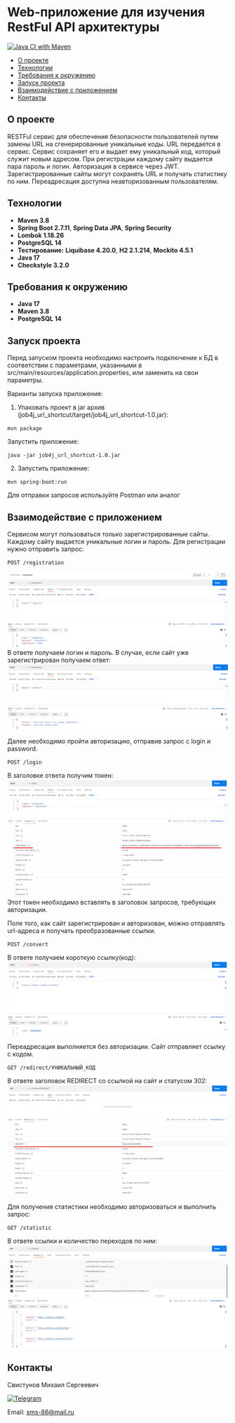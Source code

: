 # Web-приложение для изучения RestFul API архитектуры

[![Java CI with Maven](https://github.com/svoh86/job4j_url_shortcut/actions/workflows/maven.yml/badge.svg)](https://github.com/svoh86/job4j_url_shortcut/actions/workflows/maven.yml)

+ [О проекте](#О-проекте)
+ [Технологии](#Технологии)
+ [Требования к окружению](#Требования-к-окружению)
+ [Запуск проекта](#Запуск-проекта)
+ [Взаимодействие с приложением](#Взаимодействие-с-приложением)
+ [Контакты](#Контакты)

## О проекте

RESTFul сервис для обеспечения безопасности пользователей путем замены URL на сгенерированные уникальные коды.
URL передается в сервис. Сервис сохраняет его и выдает ему уникальный код, который служит новым адресом.
При регистрации каждому сайту выдается пара пароль и логин.
Авторизация в сервисе через JWT.
Зарегистрированные сайты могут сохранять URL и получать статистику по ним.
Переадресация доступна неавторизованным пользователям.

## Технологии

+ **Maven 3.8**
+ **Spring Boot 2.7.11**, **Spring Data JPA**, **Spring Security**
+ **Lombok 1.18.26** 
+ **PostgreSQL 14**
+ **Тестирование:** **Liquibase 4.20.0**, **H2 2.1.214**, **Mockito 4.5.1**
+ **Java 17**
+ **Checkstyle 3.2.0**

## Требования к окружению
+ **Java 17**
+ **Maven 3.8**
+ **PostgreSQL 14**

## Запуск проекта
Перед запуском проекта необходимо настроить подключение к БД в соответствии с параметрами,
указанными в src/main/resources/application.properties, или заменить на свои параметры.

Варианты запуска приложения:
1. Упаковать проект в jar архив (job4j_url_shortcut/target/job4j_url_shortcut-1.0.jar):
``` 
mvn package
``` 
Запустить приложение:
```
java -jar job4j_url_shortcut-1.0.jar 
```
2. Запустить приложение:
```
mvn spring-boot:run
```
Для отправки запросов используйте Postman или аналог

## Взаимодействие с приложением
Сервисом могут пользоваться только зарегистрированные сайты. Каждому сайту выдается уникальные логин и пароль.
Для регистрации нужно отправить запрос:
```
POST /registration
```
![alt text](https://github.com/svoh86/job4j_url_shortcut/blob/master/img/registration.png)
В ответе получаем логин и пароль.
В случае, если сайт уже зарегистрирован получаем ответ:
![alt text](https://github.com/svoh86/job4j_url_shortcut/blob/master/img/failRegistration.png)

Далее необходимо пройти авторизацию, отправив запрос с login и password. 
```
POST /login
```
В заголовке ответа получим токен:
![alt text](https://github.com/svoh86/job4j_url_shortcut/blob/master/img/login.png)
Этот токен необходимо вставлять в заголовок запросов, требующих авторизации.

Поле того, как сайт зарегистрирован и авторизован, можно отправлять url-адреса и получать преобразованные ссылки.
```
POST /convert
```
В ответе получаем короткую ссылку(код):
![alt text](https://github.com/svoh86/job4j_url_shortcut/blob/master/img/convert.png)

Переадресация выполняется без авторизации. Сайт отправляет ссылку с кодом.
```
GET /redirect/УНИКАЛЬНЫЙ_КОД
```
В ответе заголовок REDIRECT со ссылкой на сайт и статусом 302:
![alt text](https://github.com/svoh86/job4j_url_shortcut/blob/master/img/redirect.png)

Для получения статистики необходимо авторизоваться и выполнить запрос:
```
GET /statistic
```
В ответе ссылки и количество переходов по ним:
![alt text](https://github.com/svoh86/job4j_url_shortcut/blob/master/img/statistic.png)

## Контакты

Свистунов Михаил Сергеевич

[![Telegram](https://img.shields.io/badge/Telegram-blue?logo=telegram)](https://t.me/svoh86)

Email: sms-86@mail.ru
